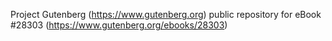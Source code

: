 Project Gutenberg (https://www.gutenberg.org) public repository for eBook #28303 (https://www.gutenberg.org/ebooks/28303)
